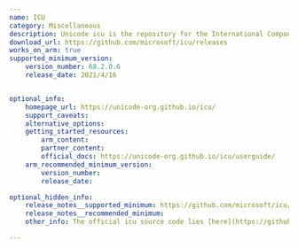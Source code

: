 ```yaml
---
name: ICU
category: Miscellaneous
description: Unicode icu is the repository for the International Components for Unicode.
download_url: https://github.com/microsoft/icu/releases
works_on_arm: true
supported_minimum_version:
    version_number: 68.2.0.6
    release_date: 2021/4/16


optional_info:
    homepage_url: https://unicode-org.github.io/icu/
    support_caveats:
    alternative_options:
    getting_started_resources:
        arm_content:
        partner_content:
        official_docs: https://unicode-org.github.io/icu/userguide/
    arm_recommended_minimum_version:
        version_number:
        release_date:

optional_hidden_info:
    release_notes__supported_minimum: https://github.com/microsoft/icu/releases/tag/v68.2.0.6
    release_notes__recommended_minimum:
    other_info: The official icu source code lies [here](https://github.com/unicode-org/icu). However, it releases official artifacts for windows ARM64. Microsoft global foundation team has [forked official icu repo](https://github.com/microsoft/icu) and added support for Linux/ARM64 with prebuild releases starting from version 68.2.0.6 onwards.

---
```

